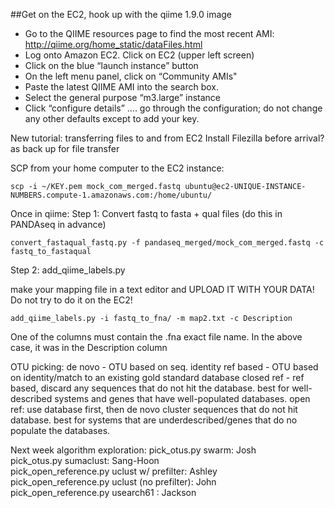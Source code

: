 ##Get on the EC2, hook up with the qiime 1.9.0 image

* Go to the QIIME resources page to find the most recent AMI: http://qiime.org/home_static/dataFiles.html
* Log onto Amazon EC2.  Click on EC2 (upper left screen)
* Click on the blue “launch instance” button
* On the left menu panel, click on “Community AMIs"
* Paste the latest QIIME AMI into the search box.
* Select the general purpose “m3.large” instance
* Click “configure details”
…. go through the configuration; do not change any other defaults except to add your key.
     
New tutorial:  transferring files to and from EC2
Install Filezilla before arrival?  as back up for file transfer

SCP from your home computer to the EC2 instance:
```
scp -i ~/KEY.pem mock_com_merged.fastq ubuntu@ec2-UNIQUE-INSTANCE-NUMBERS.compute-1.amazonaws.com:/home/ubuntu/ 
```

Once in qiime:
Step 1:
Convert fastq to fasta + qual files (do this in PANDAseq in advance)
```
convert_fastaqual_fastq.py -f pandaseq_merged/mock_com_merged.fastq -c fastq_to_fastaqual
```
Step 2: add_qiime_labels.py

make your mapping file in a text editor and UPLOAD IT WITH YOUR DATA!  Do not try to do it on the EC2!
```
add_qiime_labels.py -i fastq_to_fna/ -m map2.txt -c Description 
```
One of the columns must contain the .fna exact file name.  In the above case, it was in the Description column

OTU picking:
de novo - OTU based on seq. identity
ref based - OTU based on identity/match to an existing gold standard database
closed ref - ref based, discard any sequences that do not hit the database.  best for well-described systems and genes that have well-populated databases.
open ref:  use database first, then de novo cluster sequences that do not hit database.  best for systems that are underdescribed/genes that do no populate the databases.

Next week algorithm exploration:
pick_otus.py swarm:  Josh   
pick_otus.py sumaclust: Sang-Hoon   
pick_open_reference.py uclust w/ prefilter: Ashley   
pick_open_reference.py uclust (no prefilter): John   
pick_open_reference.py usearch61 : Jackson   



